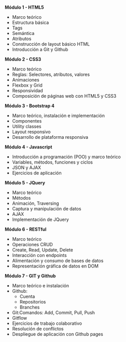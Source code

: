 __Módulo 1 - HTML5__
- Marco teórico
- Estructura básica
- Tags
- Semántica
- Atributos
- Construcción de layout básico HTML
- Introducción a Git y Github

__Módulo 2 - CSS3__
- Marco teórico
- Reglas: Selectores, atributos, valores
- Animaciones
- Flexbox y Grid
- Responsividad
- Composición de páginas web con HTML5 y CSS3

__Módulo 3 - Bootstrap 4__
- Marco teórico, instalación e implementación
- Componentes
- Utility classes
- Layout responsivo
- Desarrollo de plataforma responsiva

__Módulo 4 - Javascript__
- Introducción a programación (POO) y marco teórico
- Variables, métodos, funciones y ciclos
- JSON y AJAX
- Ejercicios de aplicación

__Módulo 5 - JQuery__
- Marco teórico
- Métodos
- Animación, Traversing
- Captura y manipulación de datos
- AJAX
- Implementación de JQuery

__Módulo 6 - RESTful__
- Marco teórico
- Operaciones CRUD
- Create, Read, Update, Delete
- Interacción con endpoints
- Alimentación y consumo de bases de datos
- Representación gráfica de datos en DOM

__Módulo 7 - GIT y Github__
- Marco teórico e instalación
- Github:
  - Cuenta
  - Repositorios
  - Branches
- Git:Comandos: Add, Commit, Pull, Push
- Gitflow
- Ejercicios de trabajo colaborativo
- Resolución de conflictos
- Despliegue de aplicación con Github pages
